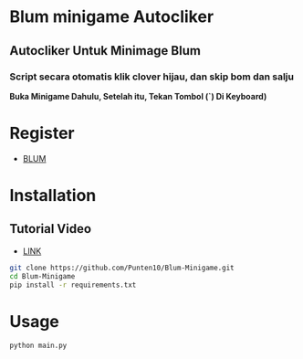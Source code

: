 # Blum minigame Autocliker
## Autocliker Untuk Minimage Blum

### Script secara otomatis klik clover hijau, dan skip bom dan salju

<b>Buka Minigame Dahulu, Setelah itu, Tekan Tombol (`) Di Keyboard)</b>

# Register
- [BLUM](https://t.me/BlumCryptoBot/app?startapp=ref_Pf849mG2zI)

# Installation

## Tutorial Video
- [LINK](https://youtu.be/02ov_3dU8ZY)
```bash
git clone https://github.com/Punten10/Blum-Minigame.git
cd Blum-Minigame
pip install -r requirements.txt
```

# Usage

```bash
python main.py
```
